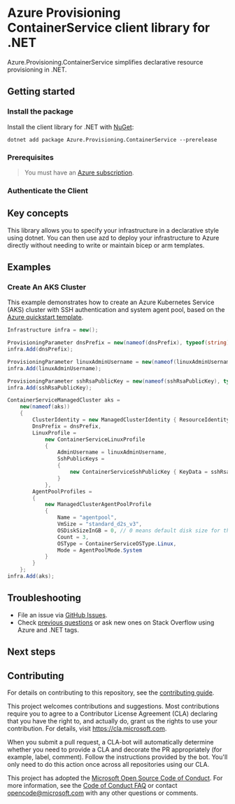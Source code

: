 # Azure Provisioning ContainerService client library for .NET

Azure.Provisioning.ContainerService simplifies declarative resource provisioning in .NET.

## Getting started

### Install the package

Install the client library for .NET with [NuGet](https://www.nuget.org/ ):

```dotnetcli
dotnet add package Azure.Provisioning.ContainerService --prerelease
```

### Prerequisites

> You must have an [Azure subscription](https://azure.microsoft.com/free/dotnet/).

### Authenticate the Client

## Key concepts

This library allows you to specify your infrastructure in a declarative style using dotnet.  You can then use azd to deploy your infrastructure to Azure directly without needing to write or maintain bicep or arm templates.

## Examples

### Create An AKS Cluster

This example demonstrates how to create an Azure Kubernetes Service (AKS) cluster with SSH authentication and system agent pool, based on the [Azure quickstart template](https://github.com/Azure/azure-quickstart-templates/blob/master/quickstarts/microsoft.kubernetes/aks/main.bicep).

```C# Snippet:ContainerServiceBasic
Infrastructure infra = new();

ProvisioningParameter dnsPrefix = new(nameof(dnsPrefix), typeof(string));
infra.Add(dnsPrefix);

ProvisioningParameter linuxAdminUsername = new(nameof(linuxAdminUsername), typeof(string));
infra.Add(linuxAdminUsername);

ProvisioningParameter sshRsaPublicKey = new(nameof(sshRsaPublicKey), typeof(string));
infra.Add(sshRsaPublicKey);

ContainerServiceManagedCluster aks =
    new(nameof(aks))
    {
        ClusterIdentity = new ManagedClusterIdentity { ResourceIdentityType = ManagedServiceIdentityType.SystemAssigned },
        DnsPrefix = dnsPrefix,
        LinuxProfile =
            new ContainerServiceLinuxProfile
            {
                AdminUsername = linuxAdminUsername,
                SshPublicKeys =
                {
                    new ContainerServiceSshPublicKey { KeyData = sshRsaPublicKey }
                }
            },
        AgentPoolProfiles =
        {
            new ManagedClusterAgentPoolProfile
            {
                Name = "agentpool",
                VmSize = "standard_d2s_v3",
                OSDiskSizeInGB = 0, // 0 means default disk size for that agent
                Count = 3,
                OSType = ContainerServiceOSType.Linux,
                Mode = AgentPoolMode.System
            }
        }
    };
infra.Add(aks);
```

## Troubleshooting

-   File an issue via [GitHub Issues](https://github.com/Azure/azure-sdk-for-net/issues).
-   Check [previous questions](https://stackoverflow.com/questions/tagged/azure+.net) or ask new ones on Stack Overflow using Azure and .NET tags.

## Next steps

## Contributing

For details on contributing to this repository, see the [contributing
guide][cg].

This project welcomes contributions and suggestions. Most contributions
require you to agree to a Contributor License Agreement (CLA) declaring
that you have the right to, and actually do, grant us the rights to use
your contribution. For details, visit <https://cla.microsoft.com>.

When you submit a pull request, a CLA-bot will automatically determine
whether you need to provide a CLA and decorate the PR appropriately
(for example, label, comment). Follow the instructions provided by the
bot. You'll only need to do this action once across all repositories
using our CLA.

This project has adopted the [Microsoft Open Source Code of Conduct][coc]. For
more information, see the [Code of Conduct FAQ][coc_faq] or contact
<opencode@microsoft.com> with any other questions or comments.

<!-- LINKS -->
[cg]: https://github.com/Azure/azure-sdk-for-net/blob/main/sdk/resourcemanager/Azure.ResourceManager/docs/CONTRIBUTING.md
[coc]: https://opensource.microsoft.com/codeofconduct/
[coc_faq]: https://opensource.microsoft.com/codeofconduct/faq/
